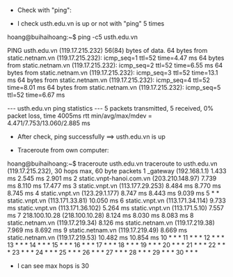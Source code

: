 - Check with "ping":	
+ I check usth.edu.vn is up or not with "ping" 5 times

hoang@buihaihoang:~$ ping -c5 usth.edu.vn

PING usth.edu.vn (119.17.215.232) 56(84) bytes of data.
64 bytes from static.netnam.vn (119.17.215.232): icmp_seq=1 ttl=52 time=4.47 ms
64 bytes from static.netnam.vn (119.17.215.232): icmp_seq=2 ttl=52 time=6.55 ms
64 bytes from static.netnam.vn (119.17.215.232): icmp_seq=3 ttl=52 time=13.1 ms
64 bytes from static.netnam.vn (119.17.215.232): icmp_seq=4 ttl=52 time=8.01 ms
64 bytes from static.netnam.vn (119.17.215.232): icmp_seq=5 ttl=52 time=6.67 ms

--- usth.edu.vn ping statistics ---
5 packets transmitted, 5 received, 0% packet loss, time 4005ms
rtt min/avg/max/mdev = 4.471/7.753/13.060/2.885 ms

+ After check, ping successfully ==> usth.edu.vn is up

- Traceroute from own computer:

hoang@buihaihoang:~$ traceroute usth.edu.vn
traceroute to usth.edu.vn (119.17.215.232), 30 hops max, 60 byte packets
 1  _gateway (192.168.1.1)  1.433 ms  2.545 ms  2.901 ms
 2  static.vnpt-hanoi.com.vn (203.210.148.97)  7.739 ms  8.110 ms  17.477 ms
 3  static.vnpt.vn (113.177.29.253)  8.484 ms  8.770 ms  8.745 ms
 4  static.vnpt.vn (123.29.1.177)  8.747 ms  8.443 ms  9.039 ms
 5  * * static.vnpt.vn (113.171.33.81)  10.050 ms
 6  static.vnpt.vn (113.171.34.114)  9.733 ms static.vnpt.vn (113.171.36.102)  5.264 ms static.vnpt.vn (113.171.5.10)  7.557 ms
 7  218.100.10.28 (218.100.10.28)  8.124 ms  8.030 ms  8.083 ms
 8  static.netnam.vn (119.17.219.34)  8.126 ms static.netnam.vn (119.17.219.38)  7.969 ms  8.692 ms
 9  static.netnam.vn (119.17.219.49)  8.669 ms static.netnam.vn (119.17.219.53)  10.482 ms  10.854 ms
10  * * *
11  * * *
12  * * *
13  * * *
14  * * *
15  * * *
16  * * *
17  * * *
18  * * *
19  * * *
20  * * *
21  * * *
22  * * *
23  * * *
24  * * *
25  * * *
26  * * *
27  * * *
28  * * *
29  * * *
30  * * *

+ I can see max hops is 30 
